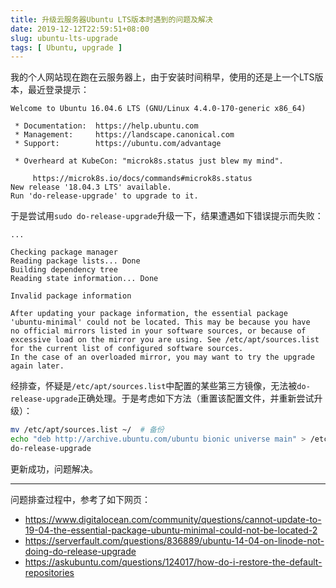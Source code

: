 ```yaml
---
title: 升级云服务器Ubuntu LTS版本时遇到的问题及解决
date: 2019-12-12T22:59:51+08:00
slug: ubuntu-lts-upgrade
tags: [ Ubuntu, upgrade ]
---
```


我的个人网站现在跑在云服务器上，由于安装时间稍早，使用的还是上一个LTS版本，最近登录提示：

```
Welcome to Ubuntu 16.04.6 LTS (GNU/Linux 4.4.0-170-generic x86_64)

 * Documentation:  https://help.ubuntu.com
 * Management:     https://landscape.canonical.com
 * Support:        https://ubuntu.com/advantage

 * Overheard at KubeCon: "microk8s.status just blew my mind".

     https://microk8s.io/docs/commands#microk8s.status
New release '18.04.3 LTS' available.
Run 'do-release-upgrade' to upgrade to it.
```

于是尝试用`sudo do-release-upgrade`升级一下，结果遭遇如下错误提示而失败：

```
...

Checking package manager
Reading package lists... Done
Building dependency tree
Reading state information... Done

Invalid package information

After updating your package information, the essential package
'ubuntu-minimal' could not be located. This may be because you have
no official mirrors listed in your software sources, or because of
excessive load on the mirror you are using. See /etc/apt/sources.list
for the current list of configured software sources.
In the case of an overloaded mirror, you may want to try the upgrade
again later.
```

经排查，怀疑是`/etc/apt/sources.list`中配置的某些第三方镜像，无法被`do-release-upgrade`正确处理。于是考虑如下方法（重置该配置文件，并重新尝试升级）：

```sh
mv /etc/apt/sources.list ~/  # 备份
echo "deb http://archive.ubuntu.com/ubuntu bionic universe main" > /etc/apt/sources.list  # 只保留一个主源
do-release-upgrade
```

更新成功，问题解决。

---

问题排查过程中，参考了如下网页：

* <https://www.digitalocean.com/community/questions/cannot-update-to-19-04-the-essential-package-ubuntu-minimal-could-not-be-located-2>
* <https://serverfault.com/questions/836889/ubuntu-14-04-on-linode-not-doing-do-release-upgrade>
* <https://askubuntu.com/questions/124017/how-do-i-restore-the-default-repositories>
